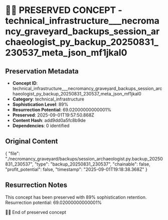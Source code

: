 # 🏴‍☠️ PRESERVED CONCEPT - technical_infrastructure___necromancy_graveyard_backups_session_archaeologist_py_backup_20250831_230537_meta_json_mf1jkal0

## Preservation Metadata
- **Concept ID**: technical_infrastructure___necromancy_graveyard_backups_session_archaeologist_py_backup_20250831_230537_meta_json_mf1jkal0
- **Category**: technical_infrastructure
- **Sophistication Level**: 89%
- **Resurrection Potential**: 69.02000000000001%
- **Preserved**: 2025-09-01T19:57:50.868Z
- **Content Hash**: add9dd0a5fc8b9de
- **Dependencies**: 0 identified

## Original Content

{
  "file": "./necromancy_graveyard/backups/session_archaeologist.py.backup_20250831_230537",
  "type": "backup_20250831_230537",
  "chainable": false,
  "profit_potential": false,
  "timestamp": "2025-09-01T19:18:38.368Z"
}

## Resurrection Notes
This concept has been preserved with 89% sophistication retention.
Resurrection potential: 69.02000000000001%

🏴‍☠️ End of preserved concept